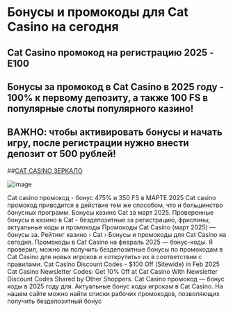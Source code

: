 # Бонусы и промокоды для Cat Casino на сегодня

## Cat Casino промокод на регистрацию 2025 - E100
## Бонусы за промокод в Cat Casino в 2025 году - 100% к первому депозиту, а также 100 FS в популярные слоты популярного казино!
## ВАЖНО: чтобы активировать бонусы и начать игру, после регистрации нужно внести депозит от 500 рублей!

##[CAT CASINO ЗЕРКАЛО](https://linkcasino.ru/cat_e100)

![image](https://github.com/user-attachments/assets/8550b761-1ef2-4721-9245-5cd8ebc65567)



Cat casino промокод - бонус 475% и 350 FS в МАРТЕ 2025 Cat casino промокод приводится в действие тем же способом, что и большинство бонусных программ. Бонусы казино Cat за март 2025. Проверенные бонусы в казино в Cat - бездепозитные за регистрацию, фриспины, актуальные коды и промокоды Промокоды Cat Casino (март 2025) — бонусы за. Рейтинг казино › Cat › Бонусы и промокоды для Cat Casino на сегодня. Промокоды в Cat Casino на февраль 2025 — бонус-коды. Я проверил, можно ли получить бездепозитные бонусы по промокодам в Cat Casino для новых игроков и «открутить» их в соответствии с правилами.
Cat Casino Discount Codes - $100 Off (Sitewide) in Feb 2025 Cat Casino Newsletter Codes: Get 10% Off at Cat Casino With Newsletter Discount Codes Shared by Other Shoppers. Cat Casino промокод — бонус коды в 2025 году для. Актуальные бонус коды игрокам в Cat Casino. На нашем сайте можно найти списки рабочих промокодов, позволяющих получить бездепозитный бонус
